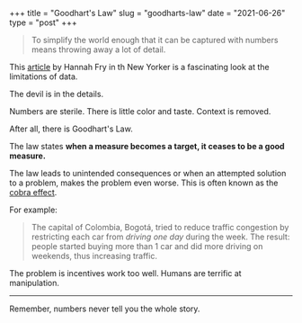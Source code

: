 +++
title = "Goodhart's Law"
slug = "goodharts-law"
date = "2021-06-26"
type = "post"
+++


> To simplify the world enough that it can be captured with numbers means throwing away a lot of detail. 

This [article](https://www.newyorker.com/magazine/2021/03/29/what-data-cant-do) by Hannah Fry in th New Yorker is a fascinating look at the limitations of data. 

The devil is in the details. 

Numbers are sterile. There is little color and taste. Context is removed.

After all, there is Goodhart's Law. 

The law states **when a measure becomes a target, it ceases to be a good measure.**

The law leads to unintended consequences or when an attempted solution to a problem, makes the problem even worse. This is often known as the [cobra effect](https://sketchplanations.com/the-cobra-effect).

For example:

> The capital of Colombia, Bogotá, tried to reduce traffic congestion by restricting each car from _driving one day_ during the week. The result: people started buying more than 1 car and did more driving on weekends, thus increasing traffic.

The problem is incentives work too well. Humans are terrific at manipulation.

* * *

Remember, numbers never tell you the whole story.




